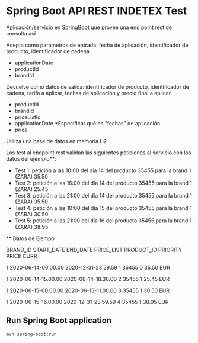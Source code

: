 # Spring Boot API REST INDETEX Test

Aplicación/servicio en SpringBoot que provee una end point rest de consulta así

Acepta como parámetros de entrada: fecha de aplicación, identificador de producto, identificador de cadena.
- applicationDate
- productId
- brandId 

Devuelve como datos de salida: identificador de producto, identificador de cadena, tarifa a aplicar, fechas de aplicación y precio final a aplicar.
- productId
- brandId
- priceListId
- applicationDate *Especificar qué es "fechas" de aplicación 
- price

Utiliza una base de datos en memoria H2

Los test al endpoint rest validan las siguientes peticiones al servicio con los datos del ejemplo**:
               
- Test 1: petición a las 10:00 del día 14 del producto 35455   para la brand 1 (ZARA) 	35.50 
- Test 2: petición a las 16:00 del día 14 del producto 35455   para la brand 1 (ZARA)	25.45
- Test 3: petición a las 21:00 del día 14 del producto 35455   para la brand 1 (ZARA)	35.50	
- Test 4: petición a las 10:00 del día 15 del producto 35455   para la brand 1 (ZARA)	30.50
- Test 5: petición a las 21:00 del día 16 del producto 35455   para la brand 1 (ZARA)	38.95

** Datos de Ejempo

BRAND_ID         START_DATE         END_DATE      PRICE_LIST          PRODUCT_ID  PRIORITY        PRICE  CURR

1         2020-06-14-00.00.00      2020-12-31-23.59.59      1      35455       0      35.50   EUR

1         2020-06-14-15.00.00      2020-06-14-18.30.00      2      35455       1      25.45   EUR

1         2020-06-15-00.00.00      2020-06-15-11.00.00      3      35455       1      30.50   EUR

1         2020-06-15-16.00.00      2020-12-31-23.59.59      4      35455       1      38.95   EUR

## Run Spring Boot application
```
mvn spring-boot:run
```

